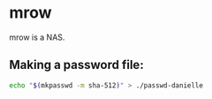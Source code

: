 # mrow

mrow is a NAS.

## Making a password file:

```sh
echo "$(mkpasswd -m sha-512)" > ./passwd-danielle
```
